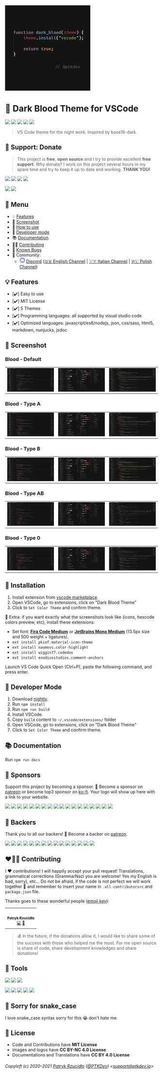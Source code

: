 [![Dark Blood Theme for VSCode](https://raw.githubusercontent.com/ptkdev/vscode-theme-dark-blood/master/.github/assets/dark-blood-theme.png)](https://marketplace.visualstudio.com/items?itemName=ptkdev.dark-blood-theme)

# 🎨 Dark Blood Theme for VSCode

[![](https://img.shields.io/badge/version-v2.0.7-lightgrey.svg)](https://github.com/ptkdev/vscode-theme-dark-blood/releases) [![](https://img.shields.io/badge/license-MIT-brightgreen.svg)](https://github.com/ptkdev/vscode-theme-dark-blood/blob/master/LICENSE.md) [![](https://img.shields.io/badge/ES-9-F7DF1E.svg)](https://wikipedia.org/wiki/ECMAScript) [![](https://snyk.io/test/github/ptkdev/vscode-theme-dark-blood/badge.svg)](https://snyk.io/test/github/ptkdev/vscode-theme-dark-blood) [![](https://discordapp.com/api/guilds/383373985666301975/embed.png)](http://discord.ptkdev.io)

> VS Code theme for the night work. Inspired by base16-dark.

## 🎁 Support: Donate
> This project is **free**, **open source** and I try to provide excellent **free support**. Why donate? I work on this project several hours in my spare time and try to keep it up to date and working. **THANK YOU!**

[![](https://img.shields.io/badge/donate-paypal-005EA6.svg?logo=paypal)](https://www.paypal.me/ptkdev) [![](https://img.shields.io/badge/donate-patreon-F87668.svg?logo=patreon)](https://www.patreon.com/ptkdev) [![](https://img.shields.io/badge/donate-sponsors-ea4aaa.svg?logo=github)](https://github.com/sponsors/ptkdev/)  [![](https://img.shields.io/badge/donate-ko--fi-29abe0.svg?logo=ko-fi)](https://ko-fi.com/ptkdev)

![](https://img.shields.io/badge/bitcoin-35jQmZCy4nsxoMM3QPFrnZePDVhdKaHMRH-E38B29.svg?logo=bitcoin) ![](https://img.shields.io/badge/ethereum-0x8b8171661bEb032828e82baBb0B5B98Ba8fBEBFc-4E8EE9.svg?logo=ethereum)

## 📎 Menu
- 💡 [Features](#-features)
- 👔 [Screenshot](#-screenshot)
- 🚀 [How to use](#-installation)
- 🔨 [Developer mode](#-developer-mode)
- 📚 [Documentation](#-documentation)
- 👨‍💻 [Contributing](#-contributing)
- 🐛 [Known Bugs](https://github.com/ptkdev/vscode-theme-dark-blood/issues?q=is%3Aopen+is%3Aissue+label%3Abug)
- 🍻 Community:
  - <img src="https://raw.githubusercontent.com/ptkdev/vscode-theme-dark-blood/master/.github/assets/social_discord.png" height="18px"> [Discord](http://discord.ptkdev.io) ([🇬🇧 English Channel](https://discord.gg/4zW4KNz) | [🇮🇹 Italian Channel](https://discord.gg/4vggHge) | [🇵🇱 Polish Channel](https://discord.gg/exnyeD4))

## 💡 Features
* [✔️] Easy to use
* [✔️] MIT License
* [✔️] 5 Themes
* [✔️] Programming languages: all supported by visual studio code
* [✔️] Optimized languages: javascript/es6/nodejs, json, css/sass, html5, markdown, nunjucks, jsdoc

## 👔 Screenshot

### Blood - Default
<table>
	<tr>
		<td width="30%"><a href="https://raw.githubusercontent.com/ptkdev/vscode-theme-dark-blood/master/.github/assets/notype-1.png"><img width="100%" src="https://raw.githubusercontent.com/ptkdev/vscode-theme-dark-blood/master/.github/assets/notype-1.png"></a></td>
		<td width="30%"><a href="https://raw.githubusercontent.com/ptkdev/vscode-theme-dark-blood/master/.github/assets/notype-2.png"><img width="100%" src="https://raw.githubusercontent.com/ptkdev/vscode-theme-dark-blood/master/.github/assets/notype-2.png"></a></td>
		<td width="30%"><a href="https://raw.githubusercontent.com/ptkdev/vscode-theme-dark-blood/master/.github/assets/notype-3.png"><img width="100%" src="https://raw.githubusercontent.com/ptkdev/vscode-theme-dark-blood/master/.github/assets/notype-3.png"></a></td>
	</tr>
</table>

### Blood - Type A
<table>
	<tr>
		<td width="30%"><a href="https://raw.githubusercontent.com/ptkdev/vscode-theme-dark-blood/master/.github/assets/type-a-1.png"><img width="100%" src="https://raw.githubusercontent.com/ptkdev/vscode-theme-dark-blood/master/.github/assets/type-a-1.png"></a></td>
		<td width="30%"><a href="https://raw.githubusercontent.com/ptkdev/vscode-theme-dark-blood/master/.github/assets/type-a-2.png"><img width="100%" src="https://raw.githubusercontent.com/ptkdev/vscode-theme-dark-blood/master/.github/assets/type-a-2.png"></a></td>
		<td width="30%"><a href="https://raw.githubusercontent.com/ptkdev/vscode-theme-dark-blood/master/.github/assets/type-a-3.png"><img width="100%" src="https://raw.githubusercontent.com/ptkdev/vscode-theme-dark-blood/master/.github/assets/type-a-3.png"></a></td>
	</tr>
</table>

### Blood - Type B
<table>
	<tr>
		<td width="30%"><a href="https://raw.githubusercontent.com/ptkdev/vscode-theme-dark-blood/master/.github/assets/type-b-1.png"><img width="100%" src="https://raw.githubusercontent.com/ptkdev/vscode-theme-dark-blood/master/.github/assets/type-b-1.png"></a></td>
		<td width="30%"><a href="https://raw.githubusercontent.com/ptkdev/vscode-theme-dark-blood/master/.github/assets/type-b-2.png"><img width="100%" src="https://raw.githubusercontent.com/ptkdev/vscode-theme-dark-blood/master/.github/assets/type-b-2.png"></a></td>
		<td width="30%"><a href="https://raw.githubusercontent.com/ptkdev/vscode-theme-dark-blood/master/.github/assets/type-b-3.png"><img width="100%" src="https://raw.githubusercontent.com/ptkdev/vscode-theme-dark-blood/master/.github/assets/type-b-3.png"></a></td>
	</tr>
</table>

### Blood - Type AB
<table>
	<tr>
		<td width="30%"><a href="https://raw.githubusercontent.com/ptkdev/vscode-theme-dark-blood/master/.github/assets/type-ab-1.png"><img width="100%" src="https://raw.githubusercontent.com/ptkdev/vscode-theme-dark-blood/master/.github/assets/type-ab-1.png"></a></td>
		<td width="30%"><a href="https://raw.githubusercontent.com/ptkdev/vscode-theme-dark-blood/master/.github/assets/type-ab-2.png"><img width="100%" src="https://raw.githubusercontent.com/ptkdev/vscode-theme-dark-blood/master/.github/assets/type-ab-2.png"></a></td>
		<td width="30%"><a href="https://raw.githubusercontent.com/ptkdev/vscode-theme-dark-blood/master/.github/assets/type-ab-3.png"><img width="100%" src="https://raw.githubusercontent.com/ptkdev/vscode-theme-dark-blood/master/.github/assets/type-ab-3.png"></a></td>
	</tr>
</table>

### Blood - Type 0
<table>
	<tr>
		<td width="30%"><a href="https://raw.githubusercontent.com/ptkdev/vscode-theme-dark-blood/master/.github/assets/type-zero-1.png"><img width="100%" src="https://raw.githubusercontent.com/ptkdev/vscode-theme-dark-blood/master/.github/assets/type-zero-1.png"></a></td>
		<td width="30%"><a href="https://raw.githubusercontent.com/ptkdev/vscode-theme-dark-blood/master/.github/assets/type-zero-2.png"><img width="100%" src="https://raw.githubusercontent.com/ptkdev/vscode-theme-dark-blood/master/.github/assets/type-zero-2.png"></a></td>
		<td width="30%"><a href="https://raw.githubusercontent.com/ptkdev/vscode-theme-dark-blood/master/.github/assets/type-zero-3.png"><img width="100%" src="https://raw.githubusercontent.com/ptkdev/vscode-theme-dark-blood/master/.github/assets/type-zero-3.png"></a></td>
	</tr>
</table>

## 🚀 Installation
1. Install extension from [vscode marketplace](https://marketplace.visualstudio.com/items?itemName=ptkdev.dark-blood-theme).
2. Open VSCode, go to extensions, click on "Dark Blood Theme"
3. Click to `Set Color Theme` and confirm theme.

🧩 Extra: if you want exactly what the screenshots look like (icons, hexcode colors preview, etc), install these extensions:
- Set font: **[Fira Code Medium](https://github.com/tonsky/FiraCode/wiki/VS-Code-Instructions)** or **[JetBrains Mono Medium](https://www.jetbrains.com/lp/mono/#how-to-install)** (13.5px size and 500 weight + ligatures).
- `ext install pkief.material-icon-theme`
- `ext install naumovs.color-highlight`
- `ext install wiggin77.codedox`
- `ext install exodiusstudios.comment-anchors`

Launch VS Code Quick Open (Ctrl+P), paste the following command, and press enter.

## 🔨 Developer Mode
1. Download [nightly](https://github.com/ptkdev/vscode-theme-dark-blood/archive/nightly.zip).
2. Run `npm install`
3. Run `npm run build`
4. Install VSCode.
5. Copy `build` content to `~/.vscode/extensions/` folder
6. Open VSCode, go to extensions, click on "Dark Blood Theme"
7. Click to `Set Color Theme` and confirm theme.

## 📚 Documentation
Run `npm run docs`

## 👑 Sponsors
Support this project by becoming a sponsor. 🙏 Become a sponsor on [patreon](https://www.patreon.com/join/ptkdev) or become top3 sponsor on [ko-fi](https://ko-fi.com/ptkdev). Your logo will show up here with a link to your website.

[![](https://api.ptkdev.io/backers/sponsor1.png)](https://api.ptkdev.io/backers/sponsor1.html) [![](https://api.ptkdev.io/backers/sponsor2.png)](https://api.ptkdev.io/backers/sponsor2.html) [![](https://api.ptkdev.io/backers/sponsor-kofi1.png)](https://api.ptkdev.io/backers/sponsor-kofi1.html) [![](https://api.ptkdev.io/backers/sponsor-kofi2.png)](https://api.ptkdev.io/backers/sponsor-kofi2.html) [![](https://api.ptkdev.io/backers/sponsor-kofi3.png)](https://api.ptkdev.io/backers/sponsor-kofi3.html) [![](https://api.ptkdev.io/backers/sponsor3.png)](https://api.ptkdev.io/backers/sponsor3.html) [![](https://api.ptkdev.io/backers/sponsor4.png)](https://api.ptkdev.io/backers/sponsor4.html) [![](https://api.ptkdev.io/backers/sponsor5.png)](https://api.ptkdev.io/backers/sponsor5.html) [![](https://api.ptkdev.io/backers/sponsor6.png)](https://api.ptkdev.io/backers/sponsor6.html) [![](https://api.ptkdev.io/backers/sponsor7.png)](https://api.ptkdev.io/backers/sponsor7.html) [![](https://api.ptkdev.io/backers/sponsor8.png)](https://api.ptkdev.io/backers/sponsor8.html) [![](https://api.ptkdev.io/backers/sponsor9.png)](https://api.ptkdev.io/backers/sponsor9.html) [![](https://api.ptkdev.io/backers/sponsor10.png)](https://api.ptkdev.io/backers/sponsor10.html) [![](https://api.ptkdev.io/backers/sponsor11.png)](https://api.ptkdev.io/backers/sponsor11.html) [![](https://api.ptkdev.io/backers/sponsor12.png)](https://api.ptkdev.io/backers/sponsor12.html) [![](https://api.ptkdev.io/backers/sponsor13.png)](https://api.ptkdev.io/backers/sponsor13.html) [![](https://api.ptkdev.io/backers/sponsor14.png)](https://api.ptkdev.io/backers/sponsor14.html) [![](https://api.ptkdev.io/backers/sponsor15.png)](https://api.ptkdev.io/backers/sponsor15.html)

## 🦄 Backers
Thank you to all our backers! 🙏 Become a backer on [patreon](https://www.patreon.com/join/ptkdev).

[![](https://api.ptkdev.io/backers/backer1.png)](https://api.ptkdev.io/backers/backer1.html) [![](https://api.ptkdev.io/backers/backer2.png)](https://api.ptkdev.io/backers/backer2.html) [![](https://api.ptkdev.io/backers/backer3.png)](https://api.ptkdev.io/backers/backer3.html) [![](https://api.ptkdev.io/backers/backer4.png)](https://api.ptkdev.io/backers/backer4.html) [![](https://api.ptkdev.io/backers/backer5.png)](https://api.ptkdev.io/backers/backer5.html) [![](https://api.ptkdev.io/backers/backer6.png)](https://api.ptkdev.io/backers/backer6.html) [![](https://api.ptkdev.io/backers/backer7.png)](https://api.ptkdev.io/backers/backer7.html) [![](https://api.ptkdev.io/backers/backer8.png)](https://api.ptkdev.io/backers/backer8.html) [![](https://api.ptkdev.io/backers/backer9.png)](https://api.ptkdev.io/backers/backer9.html) [![](https://api.ptkdev.io/backers/backer10.png)](https://api.ptkdev.io/backers/backer10.html) [![](https://api.ptkdev.io/backers/backer11.png)](https://api.ptkdev.io/backers/backer11.html) [![](https://api.ptkdev.io/backers/backer12.png)](https://api.ptkdev.io/backers/backer12.html) [![](https://api.ptkdev.io/backers/backer13.png)](https://api.ptkdev.io/backers/backer13.html) [![](https://api.ptkdev.io/backers/backer14.png)](https://api.ptkdev.io/backers/backer14.html) [![](https://api.ptkdev.io/backers/backer15.png)](https://api.ptkdev.io/backers/backer15.html)

## ❤👨‍💻 Contributing
I ❤️ contributions! I will happily accept your pull request! Translations, grammatical corrections (GrammarNazi you are welcome! Yes my English is bad, sorry), etc... Do not be afraid, if the code is not perfect we will work together 👯 and remember to insert your name in `.all-contributorsrc` and `package.json` file.

Thanks goes to these wonderful people ([emoji key](https://allcontributors.org/docs/en/emoji-key)):

<!-- ALL-CONTRIBUTORS-LIST:START -->
<!-- prettier-ignore-start -->
<!-- markdownlint-disable -->
<table>
  <tr>
    <td align="center"><a href="https://ptk.dev"><img src="https://avatars1.githubusercontent.com/u/442844?v=4" width="100px;" alt=""/><br /><sub><b>Patryk Rzucidło</b></sub></a><br /><a href="https://github.com/ptkdev/vscode-theme-dark-blood/commits?author=ptkdev" title="Code">💻</a> <a href="#design-ptkdev" title="Design">🎨</a></td>
  </tr>
</table>

<!-- markdownlint-enable -->
<!-- prettier-ignore-end -->
<!-- ALL-CONTRIBUTORS-LIST:END -->

> 💰 In the future, if the donations allow it, I would like to share some of the success with those who helped me the most. For me open source is share of code, share development knowledges and share donations!

## 📲 Tools
[![](https://img.shields.io/badge/portfolio-ptkdev-000000.svg)](https://ptk.dev/)
[![](https://img.shields.io/badge/app-meingifs-E1215B.svg)](https://meingifs.pics/)
[![](https://img.shields.io/badge/stickers-ptkdev-128C7E.svg)](https://stickers.ptkdev.io/)

[![](https://img.shields.io/badge/app-social%20manager%20tools-ff7f19.svg)](http://socialmanager.tools/)
[![](https://img.shields.io/badge/api-instagram%20bot-895a4d.svg)](https://github.com/ptkdev/vscode-theme-dark-blood)
[![](https://img.shields.io/badge/api-twitter%20bot-21B7F4.svg)](https://github.com/social-manager-tools/socialmanagertools-twbot)
[![](https://img.shields.io/badge/api-facebook%20bot-3b5998.svg)](https://github.com/social-manager-tools/socialmanagertools-fbbot)
[![](https://img.shields.io/badge/telegram%20bot-feed%20rss%20for%20wordpress%20&amp;%20medium-00AB6C.svg)](https://github.com/social-manager-tools/socialmanagertools-tgbot)

## 🐍 Sorry for snake_case
I love snake_case syntax sorry for this 😭 don't hate me.

## 💫 License
* Code and Contributions have **MIT License**
* Images and logos have **CC BY-NC 4.0 License**
* Documentations and Translations have **CC BY 4.0 License**

###### Copyleft (c) 2020-2021 [Patryk Rzucidło](https://ptk.dev) ([@PTKDev](https://twitter.com/ptkdev)) <[support@ptkdev.io](mailto:support@ptkdev.io)>